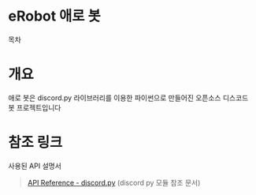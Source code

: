 # eRobot 애로 봇

목차

# 개요
애로 봇은 discord.py 라이브러리를 이용한 파이썬으로 만들어진 오픈소스 디스코드 봇 프로젝트입니다


# 참조 링크
사용된 API 설명서
> [API Reference - discord.py](https://discordpy.readthedocs.io/en/stable/api.html) (discord py 모듈 참조 문서)